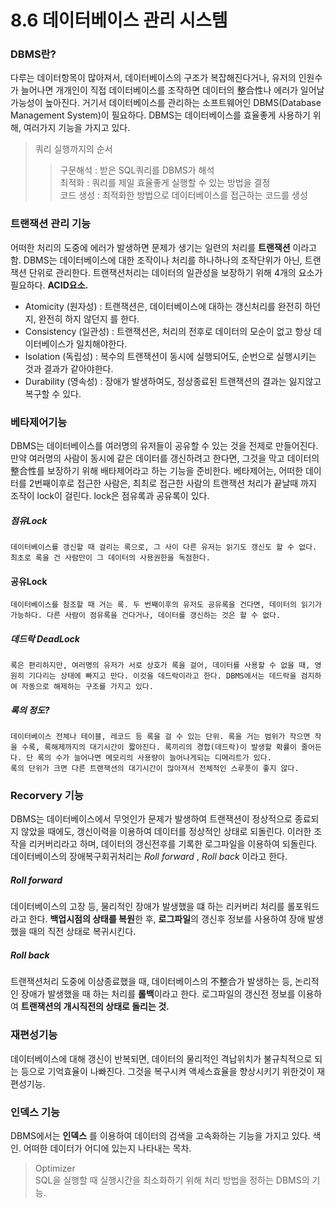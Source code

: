 # 8.6 데이터베이스 관리 시스템

### DBMS란?
다루는 데이터항목이 많아져서, 데이터베이스의 구조가 복잡해진다거나, 유저의 인원수가 늘어나면 개개인이 직접 데이터베이스를 조작하면 데이터의 整合性나 에러가 일어날 가능성이 높아진다. 거기서 데이터베이스를 관리하는 소프트웨어인 DBMS(Database Management System)이 필요하다. DBMS는 데이터베이스를 효율좋게 사용하기 위해, 여러가지 기능을 가지고 있다. 

> 쿼리 실행까지의 순서  
> > 구문해석 : 받은 SQL쿼리를 DBMS가 해석  
> > 최적화 : 쿼리를 제일 효율좋게 실행할 수 있는 방법을 결정  
> > 코드 생성 : 최적화한 방법으로 데이터베이스를 접근하는 코드를 생성  

### 트랜잭션 관리 기능
 어떠한 처리의 도중에 에러가 발생하면 문제가 생기는 일련의 처리를 **트랜잭션** 이라고 함. DBMS는 데이터베이스에 대한 조작이나 처리를 하나하나의 조작단위가 아닌, 트랜잭션 단위로 관리한다.
 트랜잭션처리는 데이터의 일관성을 보장하기 위해 4개의 요소가 필요하다. **ACID요소.**

* Atomicity (원자성) : 트랜잭션은, 데이터베이스에 대하는 갱신처리를 완전히 하던지, 완전히 하지 않던지 를 한다.
* Consistency (일관성) : 트랜잭션은, 처리의 전후로 데이터의 모순이 없고 항상 데이터베이스가 일치해야한다.
* Isolation (독립성) : 복수의 트랜잭션이 동시에 실행되어도, 순번으로 실행시키는 것과 결과가 같아야한다.
* Durability (영속성) : 장애가 발생하여도, 정상종료된 트랜잭션의 결과는 잃지않고 복구할 수 있다.

### 베타제어기능
 DBMS는 데이터베이스를 여러명의 유저들이 공유할 수 있는 것을 전제로 만들어진다. 만약 여러명의 사람이 동시에 같은 데이터를 갱신하려고 한다면, 그것을 막고 데이터의　整合性를 보장하기 위해 배타제어라고 하는 기능을 준비한다.
 베타제어는, 어떠한 데이터를 2번째이후로 접근한 사람은, 최최로 접근한 사람의 트랜잭션 처리가 끝날때 까지 조작이 lock이 걸린다. lock은 점유록과 공유록이 있다.

##### 점유Lock 
	데이터베이스를 갱신할 때 걸리는 록으로, 그 사이 다른 유저는 읽기도 갱신도 할 수 없다. 최초로 록을 건 사람만이 그 데이터의 사용권한을 독점한다.
#### 공유Lock
	데이터베이스를 참조할 때 거는 록. 두 번째이후의 유저도 공유록을 건다면, 데이터의 읽기가 가능하다. 다른 사람이 점유록을 건다거나, 데이터를 갱신하는 것은 할 수 없다.
##### 데드락 DeadLock
	록은 편리하지만, 여러명의 유저가 서로 상호가 록을 걸어, 데이터를 사용할 수 없을 때, 영원히 기다리는 상태에 빠지고 만다. 이것을 데드락이라고 한다. DBMS에서는 데드락을 검지하여 자동으로 해제하는 구조를 가지고 있다.
##### 록의 정도?
	데이터베이스 전체나 테이블, 레코드 등 록을 걸 수 있는 단위. 록을 거는 범위가 작으면 작을 수록, 록해제까지의 대기시간이 짧아진다. 록끼리의 경합(데드락)이 발생할 확률이 줄어든다. 단 록의 수가 늘어나면 메모리의 사용량이 늘어나게되는 디메리트가 있다.
	록의 단위가 크면 다른 트랜잭션의 대기시간이 많아져서 전체적인 스루풋이 좋지 않다.

### Recorvery 기능
 DBMS는 데이터베이스에서 무엇인가 문제가 발생하여 트랜잭션이 정상적으로 종료되지 않았을 때에도, 갱신이력을 이용하여 데이터를 정상적인 상태로 되돌린다. 이러한 조작을 리커버리라고 하며, 데이터의 갱신전후를 기록한 로그파일을 이용하여 되돌린다. 데이터베이스의 장애복구회귀처리는 _Roll forward_ , _Roll back_ 이라고 한다.
##### Roll forward
데이터베이스의 고장 등, 물리적인 장애가 발생했을 떄 하는 리커버리 처리를 롤포워드라고 한다. **백업시점의 상태를 복원**한 후, **로그파일**의 갱신후 정보를 사용하여 장애 발생했을 때의 직전 상태로 복귀시킨다.

##### Roll back

트랜잭션처리 도중에 이상종료했을 때, 데이터베이스의 不整合가 발생하는 등, 논리적인 장애가 발생했을 때 하는 처리를 **롤백**이라고 한다. 로그파일의 갱신전 정보를 이용하여 **트랜잭션의 개시직전의 상태로 돌리는 것.**

### 재편성기능
데이터베이스에 대해 갱신이 반복되면, 데이터의 물리적인 격납위치가 불규칙적으로 되는 등으로 기억효율이 나빠진다. 그것을 복구시켜 액세스효율을 향상시키기 위한것이 재편성기능.

### 인덱스 기능
DBMS에서는 **인덱스** 를 이용하여 데이터의 검색을 고속화하는 기능을 가지고 있다. 색인. 어떠한 데이터가 어디에 있는지 나타내는 목차. 

> Optimizer  
> SQL을 실행할 때 실행시간을 최소화하기 위해 처리 방법을 정하는 DBMS의 기능.   

